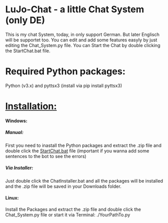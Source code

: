 # LuJo-Chat - a little Chat System (only DE)
This is my chat System, today, in only support German. But later Englisch will be supportet too.
You can edit and add some features easyly by just editing the Chat_System.py file.
You can Start the Chat by double clicking the StartChat.bat file.

# Required Python packages:
Python (v3.x)
and pyttsx3 (install via pip install pyttsx3)


# <ins>Installation:<ins>
#### Windows:
##### Manual:
First you need to inastall the Python packages and extract the .zip file and double click the <ins>StartChat.bat</ins> file (important if you wanna add some sentences to the bot to see the errors)
##### Via Installer:
Just double click the ChatInstaller.bat and all the packages will be installed and the .zip file will be saved in your Downloads folder.
#### Linux:
Install the Packages and extract the .zip file and double click the Chat_System.py file or start it via Terminal: ./YourPathTo.py 
